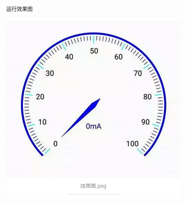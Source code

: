 
运行效果图

 ![效果图](https://github.com/Wyuhang/SpeedView/blob/master/images/%E6%95%88%E6%9E%9C%E5%9B%BE.png)
